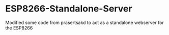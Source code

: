 ESP8266-Standalone-Server
=========================

Modified some code from prasertsakd to act as a standalone webserver for the ESP8266
